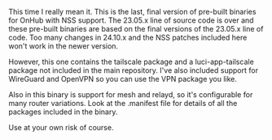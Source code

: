 This time I really mean it.  This is the last, final version of pre-built binaries for OnHub with NSS support.
The 23.05.x line of source code is over and these pre-built binaries are based on the final versions of the
23.05.x line of code.  Too many changes in 24.10.x and the NSS patches included here won't work in the newer version.

However, this one contains the tailscale package and a luci-app-tailscale package not included in the main
repository.  I've also included support for WireGuard and OpenVPN so you can use the VPN package you like.

Also in this binary is support for mesh and relayd, so it's configurable for many router variations.
Look at the .manifest file for details of all the packages included in the binary.

Use at your own risk of course.

